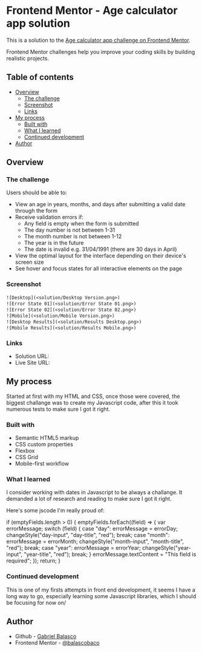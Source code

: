# Frontend Mentor - Age calculator app solution

This is a solution to the [Age calculator app challenge on Frontend Mentor](https://www.frontendmentor.io/challenges/age-calculator-app-dF9DFFpj-Q).

Frontend Mentor challenges help you improve your coding skills by building realistic projects. 

## Table of contents

- [Overview](#overview)
  - [The challenge](#the-challenge)
  - [Screenshot](#screenshot)
  - [Links](#links)
- [My process](#my-process)
  - [Built with](#built-with)
  - [What I learned](#what-i-learned)
  - [Continued development](#continued-development)
- [Author](#author)

## Overview

### The challenge

Users should be able to:

- View an age in years, months, and days after submitting a valid date through the form
- Receive validation errors if:
  - Any field is empty when the form is submitted
  - The day number is not between 1-31
  - The month number is not between 1-12
  - The year is in the future
  - The date is invalid e.g. 31/04/1991 (there are 30 days in April)
- View the optimal layout for the interface depending on their device's screen size
- See hover and focus states for all interactive elements on the page

### Screenshot
    ![Desktop](<solution/Desktop Version.png>)
    ![Error State 01](<solution/Error State 01.png>)
    ![Error State 02](<solution/Error State 02.png>)
    ![Mobile](<solution/Mobile Version.png>)
    ![Desktop Results](<solution/Results Desktop.png>)
    ![Mobile Results](<solution/Results Mobile.png>)


### Links

- Solution URL: 
- Live Site URL: 

## My process

Started at first with my HTML and CSS, once those were covered, the biggest challange was to create my Javascript code, after this it took numerous tests to make sure I got it right.

### Built with

- Semantic HTML5 markup
- CSS custom properties
- Flexbox
- CSS Grid
- Mobile-first workflow

### What I learned

I consider working with dates in Javascript to be always a challange. It demanded a lot of research and reading to make sure I got it right. 

Here's some jscode I'm really proud of:

if (emptyFields.length > 0) {
    emptyFields.forEach((field) => {
      var errorMessage;
      switch (field) {
        case "day":
          errorMessage = errorDay;
          changeStyle("day-input", "day-title", "red");
          break;
        case "month":
          errorMessage = errorMonth;
          changeStyle("month-input", "month-title", "red");
          break;
        case "year":
          errorMessage = errorYear;
          changeStyle("year-input", "year-title", "red");
          break;
      }
      errorMessage.textContent = "This field is required";
    });
    return;
  }

### Continued development

This is one of my firsts attempts in front end development, it seems I have a long way to go, especially learning some Javascript libraries, which I should be focusing for now on/


## Author

- Github - [Gabriel Balasco](https://github.com/balascobaco)
- Frontend Mentor - [@balascobaco](https://www.frontendmentor.io/profile/balascobaco)